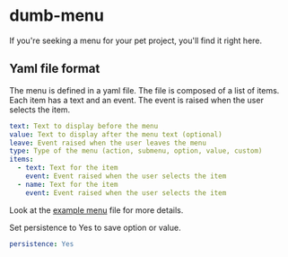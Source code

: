 # dumb-menu

If you're seeking a menu for your pet project, you'll find it right here.

## Yaml file format

The menu is defined in a yaml file. The file is composed of a list of items. 
Each item has a text and an event. 
The event is raised when the user selects the item.

```yaml
text: Text to display before the menu
value: Text to display after the menu text (optional)
leave: Event raised when the user leaves the menu
type: Type of the menu (action, submenu, option, value, custom)
items:
  - text: Text for the item
    event: Event raised when the user selects the item
  - name: Text for the item
    event: Event raised when the user selects the item    
```

Look at the [example menu](examples/resource/link.sigma5.menu.SimpleMenu.yaml) file for more details.

Set persistence to Yes to save option or value.

```yaml
persistence: Yes
```

